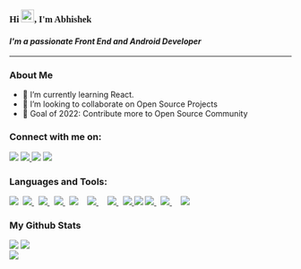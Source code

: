
<link rel="preconnect" href="https://fonts.googleapis.com">
<link rel="preconnect" href="https://fonts.gstatic.com" crossorigin>
<link href="https://fonts.googleapis.com/css2?family=Nunito:wght@500&display=swap" rel="stylesheet">



<h3 style="font-family: Nunito" align="">Hi <img src="https://raw.githubusercontent.com/MartinHeinz/MartinHeinz/master/wave.gif" width="23px">, I'm Abhishek</h1>
<h4 align=""><i>I'm a passionate Front End and Android Developer</i></h4>
<hr>

<h3 style="font-size: 15px, font-family: Nunito">About Me</h3>

- 🌱 I’m currently learning React.
- 👯 I’m looking to collaborate on Open Source Projects
- 🥅 Goal of 2022: Contribute more to Open Source Community


<h3 style="font-size: 15px, font-family: Nunito">Connect with me on:
<p align="left">

<a href = "https://www.linkedin.com/in/abhishek-shedge/"><img src="https://img.icons8.com/fluent/30/000000/linkedin.png"/></a>
<a href = "https://www.facebook.com/abhishek.shedge.509/"><img src="https://img.icons8.com/fluency/30/000000/facebook-new.png"/>
<a href = "https://www.instagram.com/_abhishekshedge_/"><img src="https://img.icons8.com/fluent/30/000000/instagram-new.png"/></a>
<a href = "mailto:abhishedge01@gmail.com"><img src="https://img.icons8.com/fluent/29/000000/gmail.png"/></a>

<h3 style="font-size: 15px, font-family: Nunito">Languages and Tools:</h3>
<p align="left"> 
     <a href="https://code.visualstudio.com/" target="_blank"><img src="https://img.icons8.com/color/40/000000/visual-studio-code-2019.png"/></a>&nbsp
     <a href="https://www.w3.org/html/" target="_blank"> <img src="https://img.icons8.com/color/40/000000/html-5.png"/> </a> &nbsp
    <a href="https://www.w3schools.com/css/" target="_blank"> <img src="https://img.icons8.com/color/40/000000/css3.png"/> </a> &nbsp
    <a href="https://getbootstrap.com" target="_blank"> <img src="https://img.icons8.com/color/40/000000/bootstrap.png"/> </a>&nbsp
    <a href="https://developer.mozilla.org/en-US/docs/Web/JavaScript" target="_blank"><img src="https://img.icons8.com/color/40/000000/javascript.png"/></a>&nbsp &nbsp
    <a href="https://jquery.com/" target="_blank"><img src="https://img.icons8.com/external-tal-revivo-shadow-tal-revivo/32/000000/external-jquery-is-a-javascript-library-designed-to-simplify-html-logo-shadow-tal-revivo.png"/> </a>&nbsp &nbsp
    <a href="https://reactjs.org/docs/getting-started.html" target="_blank"> <img src="https://img.icons8.com/color/38/000000/react-native.png"/>
    </a>&nbsp
    <a href="https://www.android.com/intl/en_in/" target="_blank"> <img src="https://img.icons8.com/color/42/000000/android-os.png"/> 
    </a>   
    <a href="https://www.java.com" target="_blank"> <img src="https://img.icons8.com/color/43/000000/java-coffee-cup-logo--v1.png"/></a>
    <a href="https://firebase.google.com/" target="_blank"> <img src="https://img.icons8.com/color/38/000000/firebase.png"/> 
    </a> &nbsp
    <a style="padding-right:8px;" href="https://www.mysql.com/" target="_blank"> <img src="https://img.icons8.com/fluent/47/000000/mysql-logo.png"/> 
    </a>&nbsp
    <a href="https://git-scm.com/" target="_blank"> <img src="https://img.icons8.com/color/40/000000/git.png"/> </a> 
</p>


<h3 style="font-size: 15px, font-family: Nunito">My Github Stats</h3>

 <img class="img" src="https://github-readme-stats.vercel.app/api?username=abhishekshedge01&show_icons=true&theme=algolia"/>

 <img class="img" src="https://github-readme-stats.vercel.app/api/top-langs/?username=abhishekshedge01&theme=algolia" />

<br/>

<a href="https://github.com/abhishekshedge01/github-profile-views-counter">
    <img src="https://komarev.com/ghpvc/?username=abhishekshedge01">
</a>

